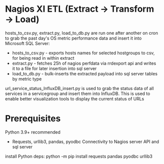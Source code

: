 # Nagios XI ETL (Extract → Transform → Load)

hosts_to_csv.py, extract.py, load_to_db.py are run one after another on cron to grab the past day's OS metric performance data and insert it into Microsoft SQL Server:
- hosts_to_csv.py - exports hosts names for selected hostgroups to csv, for being read in within extract
- extract.py - fetches 25h of nagios perfdata via rrdexport api and writes it to a file for later insertion into sql server
- load_to_db.py - bulk-inserts the extracted payload into sql server tables by metric type


url_service_status_InfluxDB_insert.py is used to grab the status data of all services in a servicegroup and insert them into InfluxDB. This is used to enable better visualization tools to display the current status of URLs

# Prerequisites

Python 3.9+ recommended
- Requests, urllib3, pandas, pyodbc
Connectivity to Nagios server API and sql server

install Python deps:
python -m pip install requests pandas pyodbc urllib3



